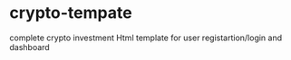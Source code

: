 # crypto-tempate
complete crypto investment Html template for user registartion/login and dashboard
